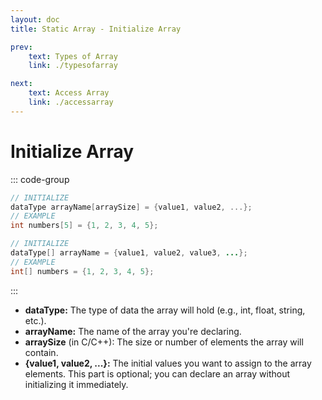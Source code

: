 ```yaml
---
layout: doc
title: Static Array - Initialize Array

prev:
    text: Types of Array
    link: ./typesofarray

next:
    text: Access Array
    link: ./accessarray
---
```


# Initialize Array

::: code-group
```c [C/C++] {1,3}
// INITIALIZE
dataType arrayName[arraySize] = {value1, value2, ...};
// EXAMPLE
int numbers[5] = {1, 2, 3, 4, 5};
```
```java [Java] {1,3}
// INITIALIZE
dataType[] arrayName = {value1, value2, value3, ...};
// EXAMPLE
int[] numbers = {1, 2, 3, 4, 5};
```
:::

- __dataType:__ The type of data the array will hold (e.g., int, float, string, etc.).
- __arrayName:__ The name of the array you're declaring.
- __arraySize__ (in C/C++): The size or number of elements the array will contain.
- __{value1, value2, ...}:__ The initial values you want to assign to the array elements. This part is optional; you can declare an array without initializing it immediately.